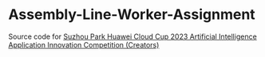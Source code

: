 # Assembly-Line-Worker-Assignment

Source code for [Suzhou Park Huawei Cloud Cup 2023 Artificial Intelligence Application Innovation Competition (Creators)](https://competition.huaweicloud.com/information/1000041930/html12?utm_source=e7c2eef1606847f1851d7e7b12f1637a&share=84be1103308e484b9620777a65519e71)
